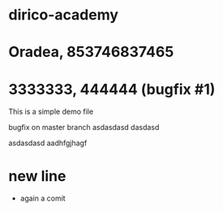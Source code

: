 # dirico-academy

# Oradea, 853746837465

# 3333333, 444444 (bugfix #1)

This is a simple demo file

bugfix on master branch
asdasdasd
dasdasd

asdasdasd
aadhfgjhagf
# new line
- again a comit



